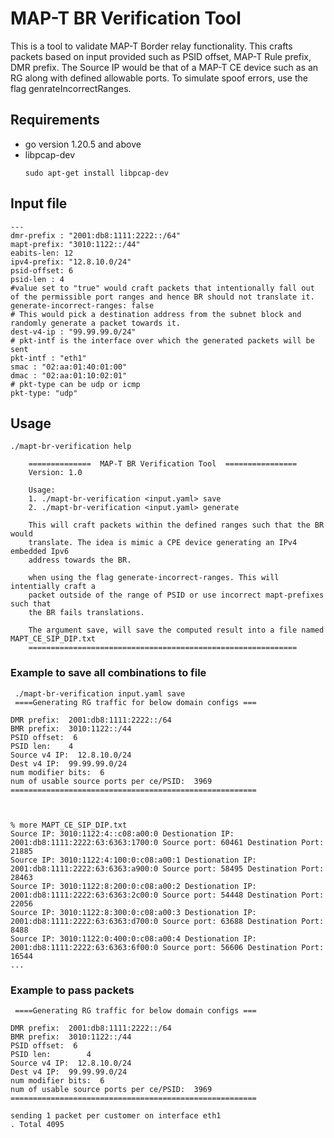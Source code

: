 # MAP-T BR Verification Tool

This is a tool to validate MAP-T Border relay functionality. This crafts packets based on input provided such as PSID offset, MAP-T Rule prefix, DMR prefix. The Source IP would be that of a MAP-T CE device such as an RG along with defined allowable ports. To simulate spoof errors, use the flag genrateIncorrectRanges.

## Requirements 
- go version 1.20.5 and above 
- libpcap-dev
    ```
    sudo apt-get install libpcap-dev
    ```



## Input file 
```
---
dmr-prefix : "2001:db8:1111:2222::/64"
mapt-prefix: "3010:1122::/44"
eabits-len: 12
ipv4-prefix: "12.8.10.0/24"
psid-offset: 6
psid-len : 4
#value set to "true" would craft packets that intentionally fall out of the permissible port ranges and hence BR should not translate it.
generate-incorrect-ranges: false
# This would pick a destination address from the subnet block and randomly generate a packet towards it.
dest-v4-ip : "99.99.99.0/24"
# pkt-intf is the interface over which the generated packets will be sent
pkt-intf : "eth1"
smac : "02:aa:01:40:01:00"
dmac : "02:aa:01:10:02:01"
# pkt-type can be udp or icmp
pkt-type: "udp"
```

## Usage

```
./mapt-br-verification help

	==============  MAP-T BR Verification Tool  ================
	Version: 1.0

	Usage: 
    1. ./mapt-br-verification <input.yaml> save
    2. ./mapt-br-verification <input.yaml> generate

	This will craft packets within the defined ranges such that the BR would
	translate. The idea is mimic a CPE device generating an IPv4 embedded Ipv6
	address towards the BR.

	when using the flag generate-incorrect-ranges. This will intentially craft a
	packet outside of the range of PSID or use incorrect mapt-prefixes such that
	the BR fails translations.

	The argument save, will save the computed result into a file named MAPT_CE_SIP_DIP.txt
	============================================================
```

### Example to save all combinations to file  
```
 ./mapt-br-verification input.yaml save
 ====Generating RG traffic for below domain configs ===

DMR prefix:  2001:db8:1111:2222::/64
BMR prefix:  3010:1122::/44
PSID offset:  6
PSID len:	 4
Source v4 IP:  12.8.10.0/24
Dest v4 IP:  99.99.99.0/24
num modifier bits:  6
num of usable source ports per ce/PSID:  3969
=======================================================



% more MAPT_CE_SIP_DIP.txt
Source IP: 3010:1122:4::c08:a00:0 Destionation IP: 2001:db8:1111:2222:63:6363:1700:0 Source port: 60461 Destination Port: 21885
Source IP: 3010:1122:4:100:0:c08:a00:1 Destionation IP: 2001:db8:1111:2222:63:6363:a900:0 Source port: 58495 Destination Port: 28463
Source IP: 3010:1122:8:200:0:c08:a00:2 Destionation IP: 2001:db8:1111:2222:63:6363:2c00:0 Source port: 54448 Destination Port: 22056
Source IP: 3010:1122:8:300:0:c08:a00:3 Destionation IP: 2001:db8:1111:2222:63:6363:d700:0 Source port: 63688 Destination Port: 8488
Source IP: 3010:1122:0:400:0:c08:a00:4 Destionation IP: 2001:db8:1111:2222:63:6363:6f00:0 Source port: 56606 Destination Port: 16544
...
```

### Example to pass packets 
```
 ====Generating RG traffic for below domain configs ===

DMR prefix:  2001:db8:1111:2222::/64
BMR prefix:  3010:1122::/44
PSID offset:  6
PSID len:        4
Source v4 IP:  12.8.10.0/24
Dest v4 IP:  99.99.99.0/24
num modifier bits:  6
num of usable source ports per ce/PSID:  3969
=======================================================

sending 1 packet per customer on interface eth1
. Total 4095
```
